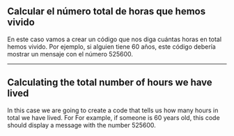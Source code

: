 ## Calcular el número total de horas que hemos vivido

En este caso vamos a crear un código que nos diga cuántas horas en total hemos vivido. Por ejemplo, si alguien tiene 60 años, este código debería mostrar un mensaje con el número 525600.

---

## Calculating the total number of hours we have lived

In this case we are going to create a code that tells us how many hours in total we have lived. For For example, if someone is 60 years old, this code should display a message with the number 525600.
